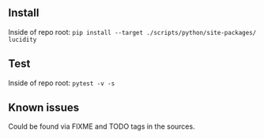 ## Install
Inside of repo root: ```pip install --target ./scripts/python/site-packages/ lucidity```

## Test
Inside of repo root: ```pytest -v -s```

## Known issues
Could be found via FIXME and TODO tags in the sources.
